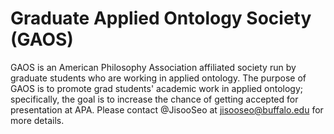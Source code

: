 # Graduate Applied Ontology Society (GAOS)
GAOS is an American Philosophy Association affiliated society run by graduate students who are working in applied ontology. The purpose of GAOS is to promote grad students' academic work in applied ontology; specifically, the goal is to increase the chance of getting accepted for presentation at APA. Please contact @JisooSeo at jisooseo@buffalo.edu for more details.
